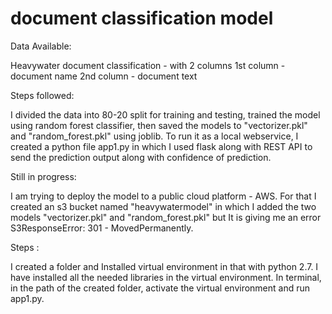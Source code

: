 # document classification model

Data Available:

Heavywater document classification - with 2 columns
1st column - document name
2nd column - document text

Steps followed:

I divided the data into 80-20 split for training and testing, trained the model using random forest classifier, then saved the models to "vectorizer.pkl" and "random_forest.pkl" using joblib. To run it as a local webservice, I created a python file app1.py in which I used flask along with REST API to send the prediction output along with confidence of prediction.

Still in progress:

I am trying to deploy the model to a public cloud platform - AWS. For that I created an s3 bucket named "heavywatermodel" in which I added the two models "vectorizer.pkl" and "random_forest.pkl" but It is giving me an error S3ResponseError: 301 - MovedPermanently. 

Steps :

I created a folder and Installed virtual environment in that with python 2.7. I have installed all the needed libraries in the virtual environment. In terminal, in the path of the created folder, activate the virtual environment and run app1.py. 

